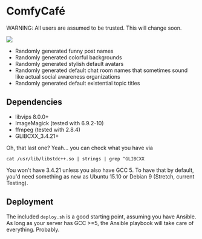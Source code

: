 # ComfyCafé

WARNING: All users are assumed to be trusted. This will change soon.

![](https://teru.sexy/gridfs/media/b047e4c9480a128e65399cad74fccf83)

- Randomly generated funny post names
- Randomly generated colorful backgrounds
- Randomly generated stylish default avatars
- Randomly generated default chat room names that sometimes sound like actual social awareness organizations
- Randomly generated default existential topic titles

## Dependencies

- libvips 8.0.0+
- ImageMagick (tested with 6.9.2-10)
- ffmpeg (tested with 2.8.4)
- GLIBCXX_3.4.21+

Oh, that last one? Yeah... you can check what you have via
```
cat /usr/lib/libstdc++.so | strings | grep ^GLIBCXX
```
You won't have 3.4.21 unless you also have GCC 5. To have that by default, you'd need something as new as Ubuntu 15.10 or Debian 9 (Stretch, current Testing).

## Deployment

The included `deploy.sh` is a good starting point, assuming you have Ansible. As long as your server has GCC >=5, the Ansible playbook will take care of everything. Probably.
